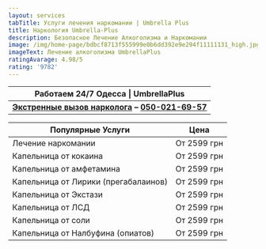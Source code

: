 ```yaml
---
layout: services
tabTitle: Услуги лечения наркомании | Umbrella Plus
title: Наркология Umbrella-Plus
description: Безопасное Лечение Алкоголизма и Наркомании
image: /img/home-page/bdbcf8713f555999e0b6dd392e9e294f11111131_high.jpg
imageText: Лечение алкоголизма UmbrellaPlus
ratingAvarage: 4.98/5
rating: '9782'
---
```


| Работаем 24/7 Одесса \| UmbrellaPlus                                                   |
| -------------------------------------------------------------------------------------- |
| **[Экстренные вызов нарколога](vizov-narkologa-od) – [050-021-69-57](tel:0500216957)** |

| Популярные Услуги                    | Цена        |
| ------------------------------------ | ----------- |
| Лечение наркомании                   | От 2599 грн |
| Капельница от кокаина                | От 2599 грн |
| Капельница от амфетамина             | От 2599 грн |
| Капельница от Лирики (прегабалаинов) | От 2599 грн |
| Капельница от Экстази                | От 2599 грн |
| Капельница от ЛСД                    | От 2599 грн |
| Капельница от соли                   | От 2599 грн |
| Капельница от Налбуфина (опиатов)    | От 2599 грн |
